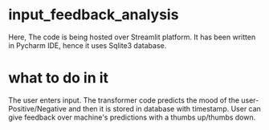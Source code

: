 # input_feedback_analysis
Here, The code is being hosted over Streamlit platform.
It has been written in Pycharm IDE, hence it uses Sqlite3 database.

# what to do in it
The user enters input.
The transformer code predicts the mood of the user- Positive/Negative and then it is stored in database with timestamp.
User can give feedback over machine's predictions with a thumbs up/thumbs down.
